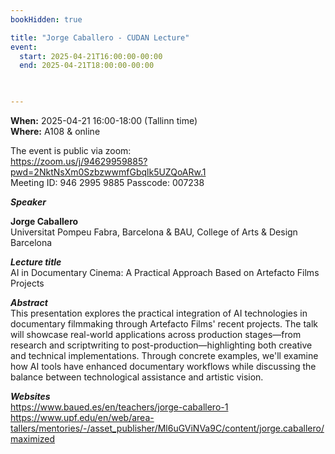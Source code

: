 ```yaml
---
bookHidden: true

title: "Jorge Caballero - CUDAN Lecture"
event:
  start: 2025-04-21T16:00:00-00:00
  end: 2025-04-21T18:00:00-00:00
  


---
```


**When:** 2025-04-21 16:00-18:00 (Tallinn time)   
**Where:** A108 & online  

The event is public via zoom:   
https://zoom.us/j/94629959885?pwd=2NktNsXm0SzbzwwmfGbqlk5UZQoARw.1  
Meeting ID: 946 2995 9885 Passcode: 007238  

<!--more-->
***Speaker***  

**Jorge Caballero**  
Universitat Pompeu Fabra, Barcelona & BAU, College of Arts & Design Barcelona    

***Lecture title***  
AI in Documentary Cinema: A Practical Approach Based on Artefacto Films Projects   
  
***Abstract***  
This presentation explores the practical integration of AI technologies in documentary filmmaking through Artefacto Films' recent projects. The talk will showcase real-world applications across production stages—from research and scriptwriting to post-production—highlighting both creative and technical implementations. Through concrete examples, we'll examine how AI tools have enhanced documentary workflows while discussing the balance between technological assistance and artistic vision.  
  
***Websites***  
https://www.baued.es/en/teachers/jorge-caballero-1
https://www.upf.edu/en/web/area-tallers/mentories/-/asset_publisher/Ml6uGViNVa9C/content/jorge.caballero/maximized   

